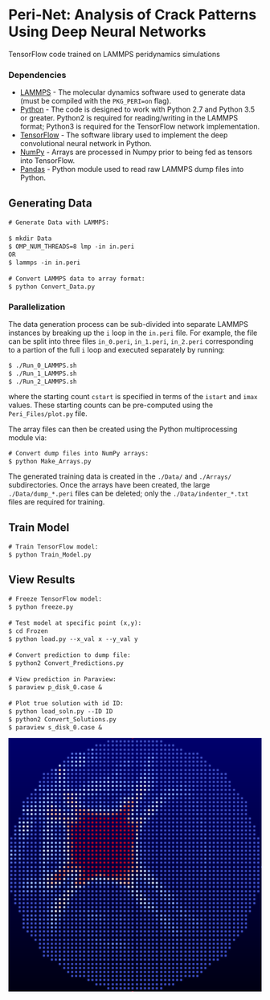 # Peri-Net: Analysis of Crack Patterns Using Deep Neural Networks

TensorFlow code trained on LAMMPS peridynamics simulations

### Dependencies
* [LAMMPS](https://github.com/lammps/lammps) - The molecular dynamics software used to generate data (must be compiled with the `PKG_PERI=on` flag).
* [Python](https://www.python.org/) - The code is designed to work with Python 2.7 and Python 3.5 or greater.  Python2 is required for reading/writing in the LAMMPS format; Python3 is required for the TensorFlow network implementation.
* [TensorFlow](https://www.tensorflow.org/install/) - The software library used to implement the deep convolutional neural network in Python.
* [NumPy](http://www.numpy.org/) - Arrays are processed in Numpy prior to being fed as tensors into TensorFlow.
* [Pandas](https://pandas.pydata.org/) - Python module used to read raw LAMMPS dump files into Python.

    

## Generating Data

```console
# Generate Data with LAMMPS:

$ mkdir Data
$ OMP_NUM_THREADS=8 lmp -in in.peri
OR
$ lammps -in in.peri

# Convert LAMMPS data to array format:
$ python Convert_Data.py
```

### Parallelization

The data generation process can be sub-divided into separate LAMMPS instances by breaking up the `i` loop in the `in.peri` file.  For example, the file can be split into three files `in_0.peri`, `in_1.peri`, `in_2.peri` corresponding to a partion of the full `i` loop and executed separately by running:
    
```console
$ ./Run_0_LAMMPS.sh
$ ./Run_1_LAMMPS.sh
$ ./Run_2_LAMMPS.sh        
```

where the starting count `cstart` is specified in terms of the `istart` and `imax` values.  These starting counts can be pre-computed using the `Peri_Files/plot.py` file.

    
The array files can then be created using the Python multiprocessing module via:

```console
# Convert dump files into NumPy arrays:
$ python Make_Arrays.py
```

The generated training data is created in the `./Data/` and `./Arrays/` subdirectories.  Once the arrays have been created, the large `./Data/dump_*.peri` files can be deleted; only the `./Data/indenter_*.txt` files are required for training.
     
    
## Train Model

```console
# Train TensorFlow model:
$ python Train_Model.py
```


## View Results    

```console
# Freeze TensorFlow model:
$ python freeze.py

# Test model at specific point (x,y):
$ cd Frozen
$ python load.py --x_val x --y_val y

# Convert prediction to dump file:
$ python2 Convert_Predictions.py

# View prediction in Paraview:
$ paraview p_disk_0.case &

# Plot true solution with id ID:
$ python load_soln.py --ID ID
$ python2 Convert_Solutions.py
$ paraview s_disk_0.case &
```

<p align="center">
  <img width="750" src="figures/prediction_2300.png" style="margin: auto;">
</p>

